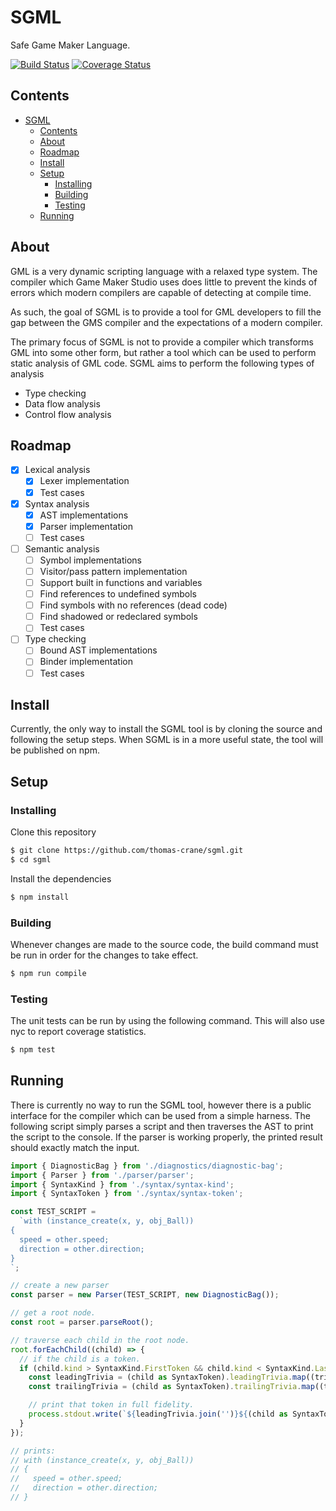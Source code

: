 # SGML

Safe Game Maker Language.

[![Build Status](https://travis-ci.com/thomas-crane/sgml.svg?token=stAj7zoP2UACMHFzdTXv&branch=master)](https://travis-ci.com/thomas-crane/sgml)
[![Coverage Status](https://coveralls.io/repos/github/thomas-crane/sgml/badge.svg?branch=master)](https://coveralls.io/github/thomas-crane/sgml?branch=master)

## Contents

- [SGML](#sgml)
  - [Contents](#contents)
  - [About](#about)
  - [Roadmap](#roadmap)
  - [Install](#install)
  - [Setup](#setup)
    - [Installing](#installing)
    - [Building](#building)
    - [Testing](#testing)
  - [Running](#running)

## About

GML is a very dynamic scripting language with a relaxed type system. The compiler which Game Maker Studio uses does little to prevent the kinds of errors which modern compilers are capable of detecting at compile time.

As such, the goal of SGML is to provide a tool for GML developers to fill the gap between the GMS compiler and the expectations of a modern compiler.

The primary focus of SGML is not to provide a compiler which transforms GML into some other form, but rather a tool which can be used to perform static analysis of GML code. SGML aims to perform the following types of analysis

+ Type checking
+ Data flow analysis
+ Control flow analysis

## Roadmap

+ [x] Lexical analysis
  + [x] Lexer implementation
  + [x] Test cases
+ [x] Syntax analysis
  + [x] AST implementations
  + [x] Parser implementation
  + [ ] Test cases
+ [ ] Semantic analysis
  + [ ] Symbol implementations
  + [ ] Visitor/pass pattern implementation
  + [ ] Support built in functions and variables
  + [ ] Find references to undefined symbols
  + [ ] Find symbols with no references (dead code)
  + [ ] Find shadowed or redeclared symbols
  + [ ] Test cases
+ [ ] Type checking
  + [ ] Bound AST implementations
  + [ ] Binder implementation
  + [ ] Test cases

## Install

Currently, the only way to install the SGML tool is by cloning the source and following the setup steps. When SGML is in a more useful state, the tool will be published on npm.

## Setup

### Installing

Clone this repository

```bash
$ git clone https://github.com/thomas-crane/sgml.git
$ cd sgml

```

Install the dependencies

```bash
$ npm install

```

### Building

Whenever changes are made to the source code, the build command must be run in order for the changes to take effect.

```bash
$ npm run compile

```

### Testing

The unit tests can be run by using the following command. This will also use nyc to report coverage statistics.

```bash
$ npm test
```

## Running

There is currently no way to run the SGML tool, however there is a public interface for the compiler which can be used from a simple harness. The following script simply parses a script and then traverses the AST to print the script to the console. If the parser is working properly, the printed result should exactly match the input.

```typescript
import { DiagnosticBag } from './diagnostics/diagnostic-bag';
import { Parser } from './parser/parser';
import { SyntaxKind } from './syntax/syntax-kind';
import { SyntaxToken } from './syntax/syntax-token';

const TEST_SCRIPT =
  `with (instance_create(x, y, obj_Ball))
{
  speed = other.speed;
  direction = other.direction;
}
`;

// create a new parser
const parser = new Parser(TEST_SCRIPT, new DiagnosticBag());

// get a root node.
const root = parser.parseRoot();

// traverse each child in the root node.
root.forEachChild((child) => {
  // if the child is a token.
  if (child.kind > SyntaxKind.FirstToken && child.kind < SyntaxKind.LastToken) {
    const leadingTrivia = (child as SyntaxToken).leadingTrivia.map((trivia) => trivia.value);
    const trailingTrivia = (child as SyntaxToken).trailingTrivia.map((trivia) => trivia.value);

    // print that token in full fidelity.
    process.stdout.write(`${leadingTrivia.join('')}${(child as SyntaxToken).value}${trailingTrivia.join('')}`);
  }
});

// prints:
// with (instance_create(x, y, obj_Ball))
// {
//   speed = other.speed;
//   direction = other.direction;
// }

```
